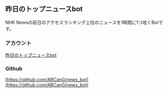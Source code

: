 昨日のトップニュースbot
----

NHK Newsの前日のアクセスランキング上位のニュースを1時間に1つ呟くBotです。

### アカウント
[昨日のトップニュースbot](https://twitter.com/YesterdayTopBot)

### Github
[https://github.com/ABCanG/news_bot](https://github.com/ABCanG/news_bot)
